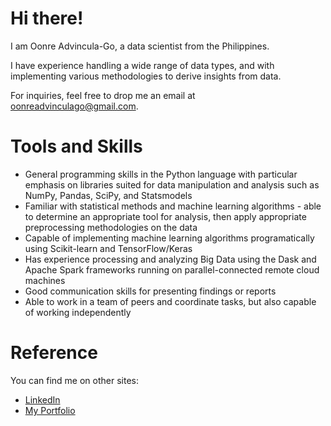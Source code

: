 
# Hi there!
I am Oonre Advincula-Go, a data scientist from the Philippines. 

I have experience handling a wide range of data types, and with implementing various methodologies to derive insights from data.

For inquiries, feel free to drop me an email at oonreadvinculago@gmail.com.

# Tools and Skills
- General programming skills in the Python language with particular emphasis on libraries suited for data manipulation and analysis such as NumPy, Pandas, SciPy, and Statsmodels
- Familiar with statistical methods and machine learning algorithms - able to determine an appropriate tool for analysis, then apply appropriate preprocessing methodologies on the data
- Capable of implementing machine learning algorithms programatically using Scikit-learn and TensorFlow/Keras
- Has experience processing and analyzing Big Data using the Dask and Apache Spark frameworks running on parallel-connected remote cloud machines
- Good communication skills for presenting findings or reports
- Able to work in a team of peers and coordinate tasks, but also capable of working independently

# Reference
You can find me on other sites:
- [LinkedIn][1]
- [My Portfolio][2]


[1]: https://www.linkedin.com/in/oonreadvinculago/
[2]: https://oonrezak.github.io/

<!---
oonrezak/oonrezak is a ✨ special ✨ repository because its `README.md` (this file) appears on your GitHub profile.
You can click the Preview link to take a look at your changes.
--->
